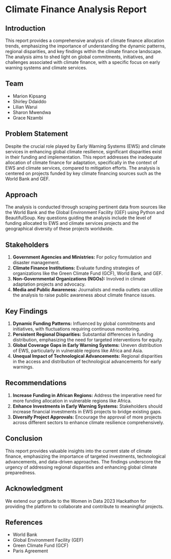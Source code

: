 # Climate Finance Analysis Report

## Introduction
This report provides a comprehensive analysis of climate finance allocation trends, emphasizing the importance of understanding the dynamic patterns, regional disparities, and key findings within the climate finance landscape. The analysis aims to shed light on global commitments, initiatives, and challenges associated with climate finance, with a specific focus on early warning systems and climate services.

## Team
- Marion Kipsang
- Shirley Ddaiddo
- Lilian Warui
- Sharon Mwendwa
- Grace Nzambi

## Problem Statement
Despite the crucial role played by Early Warning Systems (EWS) and climate services in enhancing global climate resilience, significant disparities exist in their funding and implementation. This report addresses the inadequate allocation of climate finance for adaptation, specifically in the context of EWS and climate services, compared to mitigation efforts. The analysis is centered on projects funded by key climate financing sources such as the World Bank and GEF.

## Approach
The analysis is conducted through scraping pertinent data from sources like the World Bank and the Global Environment Facility (GEF) using Python and BeautifulSoup. Key questions guiding the analysis include the level of funding allocated to EWS and climate services projects and the geographical diversity of these projects worldwide.

## Stakeholders
1. **Government Agencies and Ministries:** For policy formulation and disaster management.
2. **Climate Finance Institutions:** Evaluate funding strategies of organizations like the Green Climate Fund (GCF), World Bank, and GEF.
3. **Non-Governmental Organizations (NGOs):** Involved in climate adaptation projects and advocacy.
4. **Media and Public Awareness:** Journalists and media outlets can utilize the analysis to raise public awareness about climate finance issues.

## Key Findings
1. **Dynamic Funding Patterns:** Influenced by global commitments and initiatives, with fluctuations requiring continuous monitoring.
2. **Persistent Regional Disparities:** Substantial differences in funding distribution, emphasizing the need for targeted interventions for equity.
3. **Global Coverage Gaps in Early Warning Systems:** Uneven distribution of EWS, particularly in vulnerable regions like Africa and Asia.
4. **Unequal Impact of Technological Advancements:** Regional disparities in the access and distribution of technological advancements for early warnings.

## Recommendations
1. **Increase Funding in African Regions:** Address the imperative need for more funding allocation in vulnerable regions like Africa.
2. **Enhance Investments in Early Warning Systems:** Stakeholders should increase financial investments in EWS projects to bridge existing gaps.
3. **Diversify Project Approvals:** Encourage the approval of more projects across different sectors to enhance climate resilience comprehensively.

## Conclusion
This report provides valuable insights into the current state of climate finance, emphasizing the importance of targeted investments, technological advancements, and data-driven approaches. The findings underscore the urgency of addressing regional disparities and enhancing global climate preparedness.

## Acknowledgment
We extend our gratitude to the Women in Data 2023 Hackathon for providing the platform to collaborate and contribute to meaningful projects.

## References
- World Bank
- Global Environment Facility (GEF)
- Green Climate Fund (GCF)
- Paris Agreement
